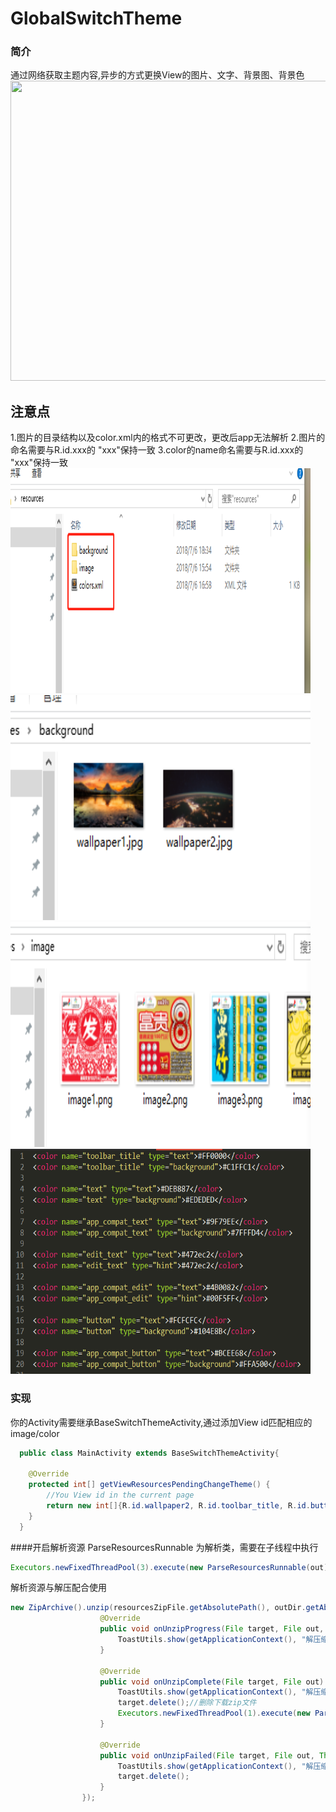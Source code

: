 # GlobalSwitchTheme

### 简介
通过网络获取主题内容,异步的方式更换View的图片、文字、背景图、背景色
<img width="720" height="480" src="https://github.com/LuckWei/GlobalSwitchTheme/blob/master/gif/sample.gif" />

## 注意点
1.图片的目录结构以及color.xml内的格式不可更改，更改后app无法解析
2.图片的命名需要与R.id.xxx的 "xxx"保持一致
3.color的name命名需要与R.id.xxx的 "xxx"保持一致
<img width="480" height="360" src="https://github.com/LuckWei/GlobalSwitchTheme/blob/master/image/d1.png" />
<img width="480" height="360" src="https://github.com/LuckWei/GlobalSwitchTheme/blob/master/image/d2.png" />
<img width="480" height="360" src="https://github.com/LuckWei/GlobalSwitchTheme/blob/master/image/d3.png" />
<img width="480" height="360" src="https://github.com/LuckWei/GlobalSwitchTheme/blob/master/image/d4.png" />

### 实现
你的Activity需要继承BaseSwitchThemeActivity,通过添加View id匹配相应的image/color
```java
  public class MainActivity extends BaseSwitchThemeActivity{
  
    @Override
    protected int[] getViewResourcesPendingChangeTheme() {
        //You View id in the current page
        return new int[]{R.id.wallpaper2, R.id.toolbar_title, R.id.button, R.id.app_compat_button, R.id.app_compat_text};
    }
  }
```

####开启解析资源
ParseResourcesRunnable 为解析类，需要在子线程中执行

```java
Executors.newFixedThreadPool(3).execute(new ParseResourcesRunnable(out));

```

解析资源与解压配合使用
```java
new ZipArchive().unzip(resourcesZipFile.getAbsolutePath(), outDir.getAbsolutePath(), new OnUnzipListener() {
                    @Override
                    public void onUnzipProgress(File target, File out, int percentDone) {
                        ToastUtils.show(getApplicationContext(), "解压缩进度 " + percentDone + "%", Toast.LENGTH_SHORT);
                    }

                    @Override
                    public void onUnzipComplete(File target, File out) {
                        ToastUtils.show(getApplicationContext(), "解压缩完成", Toast.LENGTH_SHORT);
                        target.delete();//删除下载zip文件
                        Executors.newFixedThreadPool(1).execute(new ParseResourcesRunnable(out));
                    }

                    @Override
                    public void onUnzipFailed(File target, File out, Throwable ex) {
                        ToastUtils.show(getApplicationContext(), "解压缩失败", Toast.LENGTH_SHORT);
                        target.delete();
                    }
                });

```
